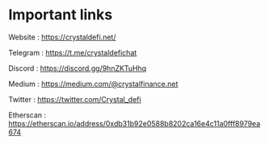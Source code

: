# Important links
Website : https://crystaldefi.net/

Telegram : https://t.me/crystaldefichat

Discord : https://discord.gg/9hnZKTuHhq

Medium : https://medium.com/@crystalfinance.net

Twitter : https://twitter.com/Crystal_defi

Etherscan : https://etherscan.io/address/0xdb31b92e0588b8202ca16e4c11a0fff8979ea674


